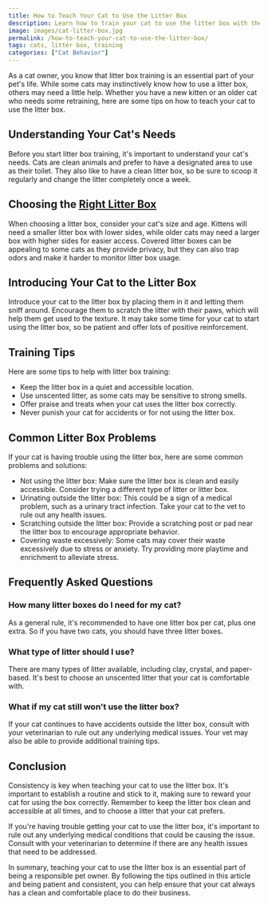 ```yaml
---
title: How to Teach Your Cat to Use the Litter Box
description: Learn how to train your cat to use the litter box with these simple and effective tips. Say goodbye to messy accidents and odors!
image: images/cat-litter-box.jpg
permalink: /how-to-teach-your-cat-to-use-the-litter-box/
tags: cats, litter box, training
categories: ["Cat Behavior"]
---
```


As a cat owner, you know that litter box training is an essential part of your pet's life. While some cats may instinctively know how to use a litter box, others may need a little help. Whether you have a new kitten or an older cat who needs some retraining, here are some tips on how to teach your cat to use the litter box.

## Understanding Your Cat's Needs
Before you start litter box training, it's important to understand your cat's needs. Cats are clean animals and prefer to have a designated area to use as their toilet. They also like to have a clean litter box, so be sure to scoop it regularly and change the litter completely once a week.

## Choosing the [Right Litter Box](https://forpetswithlove.com/3-types-of-litter-boxes-for-cats-which-one-is-right-for-your-furry-friend/)
When choosing a litter box, consider your cat's size and age. Kittens will need a smaller litter box with lower sides, while older cats may need a larger box with higher sides for easier access. Covered litter boxes can be appealing to some cats as they provide privacy, but they can also trap odors and make it harder to monitor litter box usage.

## Introducing Your Cat to the Litter Box
Introduce your cat to the litter box by placing them in it and letting them sniff around. Encourage them to scratch the litter with their paws, which will help them get used to the texture. It may take some time for your cat to start using the litter box, so be patient and offer lots of positive reinforcement.

## Training Tips
Here are some tips to help with litter box training:

- Keep the litter box in a quiet and accessible location.
- Use unscented litter, as some cats may be sensitive to strong smells.
- Offer praise and treats when your cat uses the litter box correctly.
- Never punish your cat for accidents or for not using the litter box.

## Common Litter Box Problems
If your cat is having trouble using the litter box, here are some common problems and solutions:

- Not using the litter box: Make sure the litter box is clean and easily accessible. Consider trying a different type of litter or litter box.
- Urinating outside the litter box: This could be a sign of a medical problem, such as a urinary tract infection. Take your cat to the vet to rule out any health issues.
- Scratching outside the litter box: Provide a scratching post or pad near the litter box to encourage appropriate behavior.
- Covering waste excessively: Some cats may cover their waste excessively due to stress or anxiety. Try providing more playtime and enrichment to alleviate stress.

## Frequently Asked Questions
### How many litter boxes do I need for my cat?
As a general rule, it's recommended to have one litter box per cat, plus one extra. So if you have two cats, you should have three litter boxes.

### What type of litter should I use?
There are many types of litter available, including clay, crystal, and paper-based. It's best to choose an unscented litter that your cat is comfortable with.

### What if my cat still won't use the litter box?
If your cat continues to have accidents outside the litter box, consult with your veterinarian to rule out any underlying medical issues. Your vet may also be able to provide additional training tips.

## Conclusion

Consistency is key when teaching your cat to use the litter box. It's important to establish a routine and stick to it, making sure to reward your cat for using the box correctly. Remember to keep the litter box clean and accessible at all times, and to choose a litter that your cat prefers.

If you're having trouble getting your cat to use the litter box, it's important to rule out any underlying medical conditions that could be causing the issue. Consult with your veterinarian to determine if there are any health issues that need to be addressed.

In summary, teaching your cat to use the litter box is an essential part of being a responsible pet owner. By following the tips outlined in this article and being patient and consistent, you can help ensure that your cat always has a clean and comfortable place to do their business.